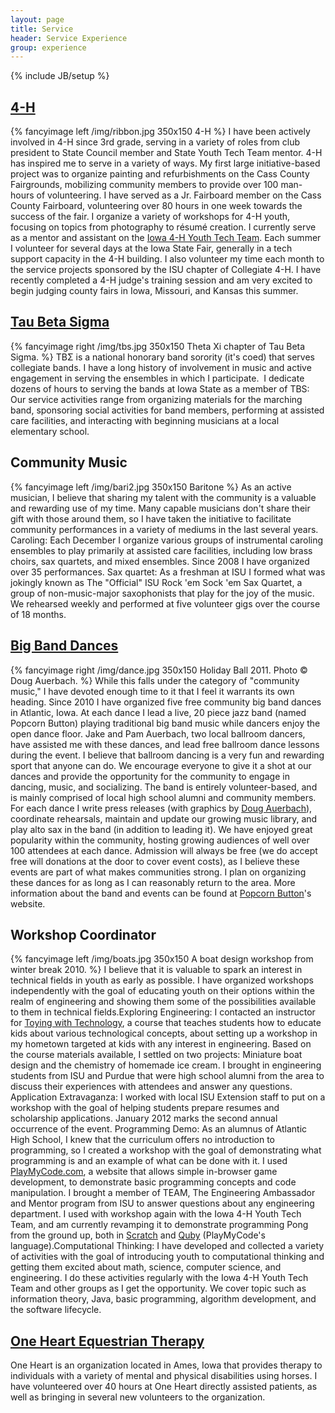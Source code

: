 ```yaml
---
layout: page
title: Service
header: Service Experience
group: experience
---
```

{% include JB/setup %}

## [4-H](http://www.extension.iastate.edu/4h/)
{% fancyimage left /img/ribbon.jpg 350x150 4-H %}
I have been actively involved in 4-H since 3rd grade, serving in a variety of roles from club president to State Council member and State Youth Tech Team mentor. 4-H has inspired me to serve in a variety of ways. My first large initiative-based project was to organize painting and refurbishments on the Cass County Fairgrounds, mobilizing community members to provide over 100 man-hours of volunteering. I have served as a Jr. Fairboard member on the Cass County Fairboard, volunteering over 80 hours in one week towards the success of the fair. I organize a variety of workshops for 4-H youth, focusing on topics from photography to r&eacute;sum&eacute; creation. I currently serve as a mentor and assistant on the [Iowa 4-H Youth Tech Team](http://iowa4htechteam.grou.ps/home). Each summer I volunteer for several days at the Iowa State Fair, 
generally in a tech support capacity in the 4-H building. I also volunteer my time each month to the service projects sponsored by the ISU chapter of Collegiate 4-H. I have recently completed a 4-H judge's training session and am very excited to begin judging county fairs in Iowa, Missouri, and Kansas this summer.

## [Tau Beta Sigma](http://www.music.iastate.edu/org/kkytbs/tbs/web/)
{% fancyimage right /img/tbs.jpg 350x150 Theta Xi chapter of Tau Beta Sigma. %}
TB&Sigma; is a national honorary band sorority (it's coed) that serves collegiate bands. I have a long history of involvement in music and active engagement in serving the ensembles in which I participate. &nbsp;I dedicate dozens of hours to serving the bands at Iowa State as a member of TBS: Our service activities range from organizing materials for the marching band, sponsoring social activities for band members, performing at assisted care facilities, and interacting with beginning musicians at a local elementary school.

## Community Music
{% fancyimage left /img/bari2.jpg 350x150 Baritone %}
As an active musician, I believe that sharing my talent with the community is a valuable and rewarding use of my time. Many capable musicians don't share their gift with those around them, so I have taken the initiative to facilitate community performances in a variety of mediums in the last several years. Caroling: Each December I organize various groups of instrumental caroling ensembles to play primarily at assisted care facilities, including low brass choirs, sax quartets, and mixed ensembles. Since 2008 I have organized over 35 performances. Sax quartet: As a freshman at ISU I formed what was jokingly known as The "Official" ISU Rock 'em Sock 'em Sax Quartet, a group of non-music-major saxophonists that play for the joy of the music. We rehearsed weekly and performed at five volunteer gigs over the course of 18 months.  
  
  
## [Big Band Dances](http://www.popcornbutton.org)
{% fancyimage right /img/dance.jpg 350x150 Holiday Ball 2011. Photo &copy; Doug Auerbach. %}
While this falls under the category of "community music," I have devoted enough time to it that I feel it warrants its own heading. Since 2010 I have organized five free community big band dances in Atlantic, Iowa. At each dance I lead a live, 20 piece jazz band (named Popcorn Button) playing traditional big band music while dancers enjoy the open dance floor. Jake and Pam Auerbach, two local ballroom dancers, have assisted me with these dances, and lead free ballroom dance lessons during the event. I believe that ballroom dancing is a very fun and rewarding sport that anyone can do. We encourage everyone to give it a shot at our dances and provide the opportunity for the community to engage in dancing, music, and socializing. The band is entirely volunteer-based, and is mainly comprised of local high school alumni and community members. For each dance I write press releases (with graphics by [Doug Auerbach](http://www.dougauerbach.com)), coordinate rehearsals, maintain and update our growing music library, and play alto sax in the band (in addition to leading it). We have enjoyed great popularity within the community, hosting growing audiences of well over 100 attendees at each dance. Admission will always be free (we do accept free will donations at the door to cover event costs), as I believe these events are part of what makes communities strong. I plan on organizing these dances for as long as I can reasonably return to the area. More information about the band and events can be found at [Popcorn Button](http://www.popcornbutton.org)'s website.

## Workshop Coordinator
{% fancyimage left /img/boats.jpg 350x150 A boat design workshop from winter break 2010. %}
I believe that it is valuable to spark an interest in technical fields in youth as early as possible. I have organized workshops independently with the goal of educating youth on their options within the realm of engineering and showing them some of the possibilities available to them in technical fields.Exploring Engineering: I contacted an instructor for [Toying with Technology](http://www.eng.iastate.edu/twt/), a course that teaches students how to educate kids about various technological concepts, about setting up a workshop in my hometown targeted at kids with any interest in engineering. Based on the course materials available, I settled on two projects: Miniature boat design and the chemistry of homemade ice cream. I brought in engineering students from ISU and Purdue that were high school alumni from the area to discuss their experiences with attendees and answer any questions. Application Extravaganza: I worked with local ISU Extension staff to put on a workshop with the goal of helping students prepare resumes and scholarship applications. January 2012 marks the second annual occurrence of the event. Programming Demo: As an alumnus of Atlantic High School, I knew that the curriculum offers no introduction to programming, so I created a workshop with the goal of demonstrating what programming is and an example of what can be done with it. I used [PlayMyCode.com](http://playmycode.com/), a website that allows simple in-browser game development, to demonstrate basic programming concepts and code manipulation. I brought a member of TEAM, The Engineering Ambassador and Mentor program from ISU to answer questions about any engineering department. I used with workshop again with the Iowa 4-H Youth Tech Team, and am currently revamping it to demonstrate programming Pong from the ground up, both in [Scratch](http://scratch.mit.edu/) and [Quby](http://www.playmycode.com/docs/quby) (PlayMyCode's language).Computational Thinking: I have developed and collected a variety of activities with the goal of introducing youth to computational thinking and getting them excited about math, science, computer science, and engineering. I do these activities regularly with the Iowa 4-H Youth Tech Team and other groups as I get the opportunity. We cover topic such as information theory, Java, basic programming, algorithm development, and the software lifecycle.

## [One Heart Equestrian Therapy](http://www.onehearthorses.org/)
One Heart is an organization located in Ames, Iowa that provides therapy to individuals with a variety of mental and physical disabilities using horses. I have volunteered over 40 hours at One Heart directly assisted patients, as well as bringing in several new volunteers to the organization.
